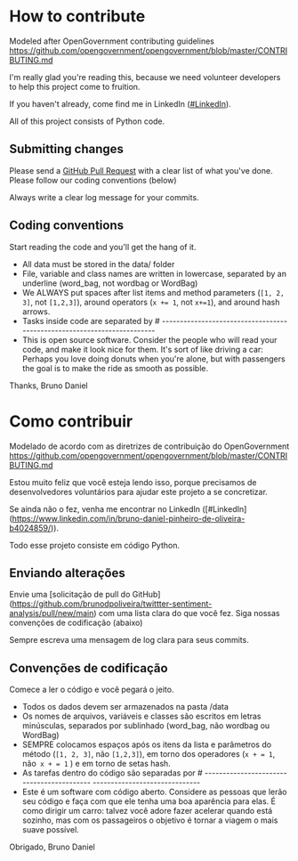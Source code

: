 # How to contribute

Modeled after OpenGovernment contributing guidelines https://github.com/opengovernment/opengovernment/blob/master/CONTRIBUTING.md

I'm really glad you're reading this, because we need volunteer developers to help this project come to fruition.

If you haven't already, come find me in LinkedIn ([#LinkedIn](https://www.linkedin.com/in/bruno-daniel-pinheiro-de-oliveira-b4024859/)).

All of this project consists of Python code.

## Submitting changes
Please send a [GitHub Pull Request](https://github.com/brunodpoliveira/twittter-sentiment-analysis/pull/new/main) with a clear list of what you've done. Please follow our coding conventions (below)

Always write a clear log message for your commits.

## Coding conventions

Start reading the code and you'll get the hang of it.

  * All data must be stored in the data/ folder
  * File, variable and class names are written in lowercase, separated by an underline (word_bag, not wordbag or WordBag)
  * We ALWAYS put spaces after list items and method parameters (`[1, 2, 3]`, not `[1,2,3]`), around operators (`x += 1`, not `x+=1`), and around hash arrows.
  * Tasks inside code are separated by # ------------------------------------------------------------------------
  * This is open source software. Consider the people who will read your code, and make it look nice for them. It's sort of like driving a car: Perhaps you love doing donuts when you're alone, but with passengers the goal is to make the ride as smooth as possible.
  
Thanks,
Bruno Daniel

# Como contribuir

Modelado de acordo com as diretrizes de contribuição do OpenGovernment https://github.com/opengovernment/opengovernment/blob/master/CONTRIBUTING.md

Estou muito feliz que você esteja lendo isso, porque precisamos de desenvolvedores voluntários para ajudar este projeto a se concretizar.

Se ainda não o fez, venha me encontrar no LinkedIn ([#LinkedIn] (https://www.linkedin.com/in/bruno-daniel-pinheiro-de-oliveira-b4024859/)).

Todo esse projeto consiste em código Python.

## Enviando alterações
Envie uma [solicitação de pull do GitHub] (https://github.com/brunodpoliveira/twittter-sentiment-analysis/pull/new/main) com uma lista clara do que você fez. Siga nossas convenções de codificação (abaixo)

Sempre escreva uma mensagem de log clara para seus commits.

## Convenções de codificação

Comece a ler o código e você pegará o jeito.

  * Todos os dados devem ser armazenados na pasta /data
  * Os nomes de arquivos, variáveis e classes são escritos em letras minúsculas, separados por sublinhado (word_bag, não wordbag ou WordBag)
  * SEMPRE colocamos espaços após os itens da lista e parâmetros do método (`[1, 2, 3]`, não `[1,2,3]`), em torno dos operadores (`x + = 1`, não` x + = 1` ) e em torno de setas hash.
  * As tarefas dentro do código são separadas por # ------------------------------------------ ------------------------------
  * Este é um software com código aberto. Considere as pessoas que lerão seu código e faça com que ele tenha uma boa aparência para elas. É como dirigir um carro: talvez você adore fazer acelerar quando está sozinho, mas com os passageiros o objetivo é tornar a viagem o mais suave possível.
  
Obrigado,
Bruno Daniel
